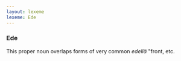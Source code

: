 ```yaml
---
layout: lexeme
lexeme: Ede
---
```


###  Ede 
This proper noun overlaps forms of very common *edellä* "front, etc.


